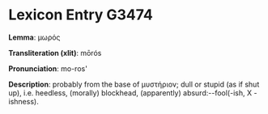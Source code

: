 # Lexicon Entry G3474

**Lemma**: μωρός

**Transliteration (xlit)**: mōrós

**Pronunciation**: mo-ros'

**Description**:
probably from the base of μυστήριον; dull or stupid (as if shut up), i.e. heedless, (morally) blockhead, (apparently) absurd:--fool(-ish, X -ishness).
